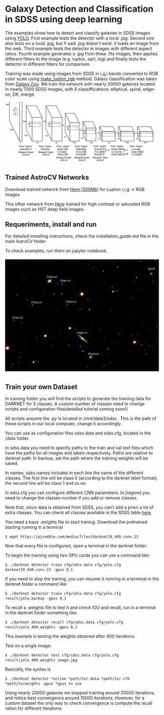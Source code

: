 # Galaxy Detection and Classification in SDSS using deep learning

The examples show how to detect and classify galaxies in SDSS images using [YOLO](https://github.com/astroCV/darknet).
First example tests the detector with a local .jpg. Second one also tests on a local .jpg, but if said .jpg doesn't exist, it loads an image from the web. Third example tests the detector in images with different aspect ratios. Fourth example generates a .jpg from three .fits images, then applies different filters to the image (e.g. lupton, sqrt, log) and finally tests the detector in different filters for comparison.

Training was made using images from SDSS in r,g,i bands converted to RGB color scale using [make_lupton_rgb](http://docs.astropy.org/en/stable/api/astropy.visualization.make_lupton_rgb.html) method.
Galaxy classification was taken from [Galaxy Zoo](https://www.galaxyzoo.org/).
We train the network with nearly 20000 galaxies located in nearly 7000 SDSS images, with 5 classiffications: elliptical, spiral, edge-on, DK, merge.

![CNN layers](data/yolo_v2_network.png)


## Trained AstroCV Networks

Download trained network from [Here (200Mb)](https://drive.google.com/file/d/0B8RHInq4tQDvTTliOEt0SFViWDg/view?usp=sharing) for Lupton i,r,g -> RGB images

This other network from [Here](https://drive.google.com/file/d/0B8RHInq4tQDvYkN5MFV0S2VTV1U/view?usp=sharing) trained for high contrast or saturated RGB images such as HST deep field images.


## Requeriments, install and run

For detailed installing instructions, check the installation_guide.md file in the main AstroCV folder

To check examples, run them on jupyter notebook.

![Detecion and Classification over SDSS RGB image](data/sample.jpg)

## Train your own Dataset

In training folder you will find the scripts to generate the training data for DARKNET for 5 classes. A custom number of classes need to change scripts and configuration files(detailed tutorial coming soon!)

All scripts assume the .py is located in /mnt/data3/sdss . This is the path of these scripts in our local computer, change it accordingly.

You can use as configuration files sdss.data and sdss.cfg, located in the /data folder.

In sdss.data you need to specify paths to the train and val text files which have the paths for all images and labels respectively. Paths are relative to darknet path. In backup, set the path where the training weights will be saved.

In names, sdss.names includes in each line the name of the different classes. The first line will be class 0 (according to the darknet label format), the second line will be class 1 and so on.

In sdss.cfg you can configure different CNN parameters. In \[region\] you need to change the classes number if you add or remove classes.

Note that, since data is obtained from SDSS, you can’t add a priori a lot of extra classes. You can check all classes available in the SDSS table [here](https://skyserver.sdss.org/dr12/en/help/browser/browser.aspx#&&history=description+zooSpec+U)

You need a base .weights file to start traning. Download the pretrained starting running in a terminal

```
$ wget https://pjreddie.com/media/files/darknet19_448.conv.23
```

Now that every file is configured, open a terminal in the darknet folder.

To begin the training using two GPU cards you can use a command like:
```
$ ./darknet detector train cfg/sdss.data cfg/yolo.cfg darknet19_448.conv.23 -gpus 0,1
```

If you need to stop the traning, you can resume it running in a terminal in the darknet folder a command like:
```
$ ./darknet detector train cfg/sdss.data cfg/yolo.cfg result/yolo.backup -gpus 0,1
```
To recall a .weights file to test it and check IOU and recall, run in a terminal in the darknet folder something like:
```
$ ./darknet detector recall cfg/sdss.data cfg/yolo.cfg result/yolo_400.weights -gpus 0,1
```
This example is testing the weights obtained after 400 iterations


Test on a single image:
```
$ ./darknet detector test cfg/sdss.data cfg/yolo.cfg result/yolo_400.weights image.jpg
```
Basically, the syntax is 
```
$ ./darknet detector *action *path/to/.data *path/to/.cfh *path/to/weights -gpus *gpus to use
```
Using nearly 20000 galaxies we stopped training around 20000 iterations, and notice best convergence around 15000 iterations. However, for a custom dataset the only way to check convergence is compute the recall ration for different iterations.

